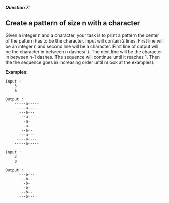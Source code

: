 ***Question 7:***

<h2>Create a pattern of size n with a character</h2>

Given a integer n and a character, your task is to print a pattern the center of the pattern has to be the character.
Input will contain 2 lines. First line will be an integer n and second line will be a character.
First line of output will be the character in between n dashes(-). The next line will be the character in between n-1 dashes. 
The sequence will continue until it reaches 1. Then the the sequence goes in increasing order until n(look at the examples).

**Examples:**
```
Input :
    5
    a
    
Output :
    -----a-----
     ----a----
      ---a---
       --a--
        -a-
        -a-
       --a--
      ---a---
     ----a----
    -----a-----
    
Input :
    3
    b
    
Output :
      ---b---
       --b--
        -b-
        -b-
       --b--
      ---b---
```
